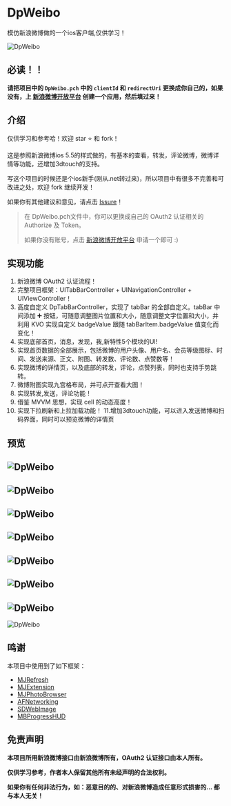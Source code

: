 # DpWeibo
模仿新浪微博做的一个ios客户端,仅供学习！

![DpWeibo](https://github.com/zdpdsy/DpWeibo/blob/master/demo09.gif)



## 必读！！
**请把项目中的 `DpWeibo.pch` 中的 `clientId` 和 `redirectUri` 更换成你自己的，如果没有，上 [新浪微博开放平台](http://open.weibo.com/) 创建一个应用，然后填过来！**


## 介绍

仅供学习和参考哈！欢迎 star ⭐️ 和 fork！

这是参照新浪微博ios 5.5的样式做的，有基本的查看，转发，评论微博，微博详情等功能，还增加3dtouch的支持。

写这个项目的时候还是个ios新手(刚从.net转过来)，所以项目中有很多不完善和可改进之处，欢迎 fork 继续开发！

如果你有其他建议和意见，请点击 [Issure](https://github.com/zdpdsy/DpWeibo/issues/new)！


> 在 DpWeibo.pch文件中，你可以更换成自己的 OAuth2 认证相关的 Authorize 及 Token。
>
> 如果你没有账号，点击 [新浪微博开放平台](http://open.weibo.com/) 申请一个即可 :)



## 实现功能

1. 新浪微博 OAuth2 认证流程！
2. 完整项目框架：UITabBarController + UINavigationController + UIViewController！
3. 高度自定义 DpTabBarController，实现了 tabBar 的全部自定义。tabBar 中间添加 ➕ 按钮，可随意调整图片位置和大小，随意调整文字位置和大小，并利用 KVO 实现自定义 badgeValue 跟随 tabBarItem.badgeValue 值变化而变化！
4. 实现底部首页，消息，发现，我,新特性5个模块的UI!
5. 实现首页数据的全部展示，包括微博的用户头像、用户名、会员等级图标、时间、发送来源、正文、附图、转发数、评论数、点赞数等！
6. 实现微博的详情页，以及底部的转发，评论，点赞列表，同时也支持手势跳转。
7. 微博附图实现九宫格布局，并可点开查看大图！
8. 实现转发,发送，评论功能！
9. 借鉴 MVVM 思想，实现 cell 的动态高度！
10. 实现下拉刷新和上拉加载功能！
11.增加3dtouch功能，可以进入发送微博和扫码界面，同时可以预览微博的详情页





## 预览

![DpWeibo](https://github.com/zdpdsy/DpWeibo/blob/master/demo01.jpg)
---
![DpWeibo](https://github.com/zdpdsy/DpWeibo/blob/master/demo02.jpg)
---
![DpWeibo](https://github.com/zdpdsy/DpWeibo/blob/master/demo03.jpg)
---
![DpWeibo](https://github.com/zdpdsy/DpWeibo/blob/master/demo04.jpg)
---
![DpWeibo](https://github.com/zdpdsy/DpWeibo/blob/master/demo05.jpg)
---
![DpWeibo](https://github.com/zdpdsy/DpWeibo/blob/master/demo06.jpg)
---
![DpWeibo](https://github.com/zdpdsy/DpWeibo/blob/master/demo07.jpg)
---
![DpWeibo](https://github.com/zdpdsy/DpWeibo/blob/master/demo08.jpg)


## 鸣谢

本项目中使用到了如下框架：

* [MJRefresh](https://github.com/CoderMJLee/MJRefresh)
* [MJExtension](https://github.com/CoderMJLee/MJExtension)
* [MJPhotoBrowser](https://github.com/CoderMJLee)
* [AFNetworking](https://github.com/AFNetworking/AFNetworking)
* [SDWebImage](https://github.com/rs/SDWebImage)
* [MBProgressHUD](https://github.com/jdg/MBProgressHUD)




## 免责声明

**本项目所用新浪微博接口由新浪微博所有，OAuth2 认证接口由本人所有。**

**仅供学习参考，作者本人保留其他所有未经声明的合法权利。**

**如果你有任何非法行为，如：恶意目的的、对新浪微博造成任意形式损害的... 都与本人无关！**
